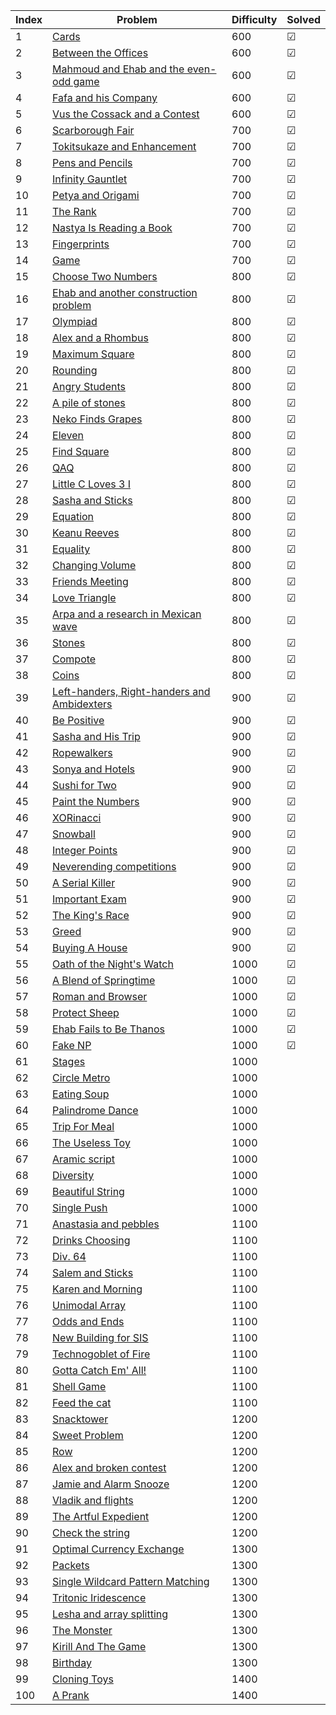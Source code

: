 | Index | Problem | Difficulty | Solved |
| --- | --- | --- | --- |
| 1 | [Cards](https://codeforces.com/problemset/problem/1220/A) | 600 | &#x2611; |
| 2 | [Between the Offices](https://codeforces.com/problemset/problem/867/A) | 600 |  &#x2611; |
| 3 | [Mahmoud and Ehab and the even-odd game](https://codeforces.com/problemset/problem/959/A) | 600 |  &#x2611; |
| 4 | [Fafa and his Company](https://codeforces.com/problemset/problem/935/A) | 600 |  &#x2611; |
| 5 | [Vus the Cossack and a Contest](https://codeforces.com/problemset/problem/1186/A) | 600 |  &#x2611; |
| 6 | [Scarborough Fair](https://codeforces.com/problemset/problem/897/A) | 700 |  &#x2611; |
| 7 | [Tokitsukaze and Enhancement](https://codeforces.com/problemset/problem/1191/A) | 700 |  &#x2611; |
| 8 | [Pens and Pencils](https://codeforces.com/problemset/problem/1244/A) | 700 |  &#x2611; |
| 9 | [Infinity Gauntlet](https://codeforces.com/problemset/problem/987/A) | 700 |  &#x2611; |
| 10 | [Petya and Origami](https://codeforces.com/problemset/problem/1080/A) | 700 |  &#x2611; |
| 11 | [The Rank](https://codeforces.com/problemset/problem/1017/A) | 700 |  &#x2611; |
| 12 | [Nastya Is Reading a Book](https://codeforces.com/problemset/problem/1136/A) | 700 |  &#x2611; |
| 13 | [Fingerprints](https://codeforces.com/problemset/problem/994/A) | 700 |  &#x2611; |
| 14 | [Game](https://codeforces.com/problemset/problem/984/A) | 700 |  &#x2611; |
| 15 | [Choose Two Numbers](https://codeforces.com/problemset/problem/1206/A) | 800 | &#x2611; |
| 16 | [Ehab and another construction problem](https://codeforces.com/problemset/problem/1088/A) | 800 | &#x2611; |
| 17 | [Olympiad](https://codeforces.com/problemset/problem/937/A) | 800 | &#x2611; |
| 18 | [Alex and a Rhombus](https://codeforces.com/problemset/problem/1180/A) | 800 | &#x2611; |
| 19 | [Maximum Square](https://codeforces.com/problemset/problem/1243/A) | 800 | &#x2611; |
| 20 | [Rounding](https://codeforces.com/problemset/problem/898/A) | 800 | &#x2611; |
| 21 | [Angry Students](https://codeforces.com/problemset/problem/1287/A) | 800 | &#x2611; |
| 22 | [A pile of stones](https://codeforces.com/problemset/problem/1159/A) | 800 | &#x2611; |
| 23 | [Neko Finds Grapes](https://codeforces.com/problemset/problem/1152/A) | 800 | &#x2611; |
| 24 | [Eleven](https://codeforces.com/problemset/problem/918/A) | 800 | &#x2611; |
| 25 | [Find Square](https://codeforces.com/problemset/problem/1028/A) | 800 | &#x2611; |
| 26 | [QAQ](https://codeforces.com/problemset/problem/894/A) | 800 | &#x2611; |
| 27 | [Little C Loves 3 I](https://codeforces.com/problemset/problem/1047/A) | 800 | &#x2611; |
| 28 | [Sasha and Sticks](https://codeforces.com/problemset/problem/832/A) | 800 | &#x2611; |
| 29 | [Equation](https://codeforces.com/problemset/problem/1269/A) | 800 | &#x2611; |
| 30 | [Keanu Reeves](https://codeforces.com/problemset/problem/1189/A) | 800 | &#x2611; |
| 31 | [Equality](https://codeforces.com/problemset/problem/1038/A) | 800 | &#x2611; |
| 32 | [Changing Volume](https://codeforces.com/problemset/problem/1255/A) | 800 | &#x2611; |
| 33 | [Friends Meeting](https://codeforces.com/problemset/problem/931/A) | 800 |  &#x2611; |
| 34 | [Love Triangle](https://codeforces.com/problemset/problem/939/A) | 800 | &#x2611; |
| 35 | [Arpa and a research in Mexican wave](https://codeforces.com/problemset/problem/851/A) | 800 | &#x2611;  |
| 36 | [Stones](https://codeforces.com/problemset/problem/1236/A) | 800 | &#x2611; |
| 37 | [Compote](https://codeforces.com/problemset/problem/746/A) | 800 | &#x2611; |
| 38 | [Coins](https://codeforces.com/problemset/problem/1061/A) | 800 | &#x2611; |
| 39 | [Left-handers, Right-handers and Ambidexters](https://codeforces.com/problemset/problem/950/A) | 900 | &#x2611;  |
| 40 | [Be Positive](https://codeforces.com/problemset/problem/1130/A) | 900 | &#x2611; |
| 41 | [Sasha and His Trip](https://codeforces.com/problemset/problem/1113/A) | 900 | &#x2611; |
| 42 | [Ropewalkers](https://codeforces.com/problemset/problem/1185/A) | 900 | &#x2611; |
| 43 | [Sonya and Hotels](https://codeforces.com/problemset/problem/1004/A) | 900 | &#x2611; |
| 44 | [Sushi for Two](https://codeforces.com/problemset/problem/1138/A) | 900 | &#x2611; |
| 45 | [Paint the Numbers](https://codeforces.com/problemset/problem/1209/A) | 900 | &#x2611; |
| 46 | [XORinacci](https://codeforces.com/problemset/problem/1208/A) | 900 | &#x2611; |
| 47 | [Snowball](https://codeforces.com/problemset/problem/1099/A) | 900 | &#x2611; |
| 48 | [Integer Points](https://codeforces.com/problemset/problem/1248/A) | 900 | &#x2611;  |
| 49 | [Neverending competitions](https://codeforces.com/problemset/problem/765/A) | 900 | &#x2611; |
| 50 | [A Serial Killer](https://codeforces.com/problemset/problem/776/A) | 900 |  &#x2611; |
| 51 | [Important Exam](https://codeforces.com/problemset/problem/1201/A) | 900 | &#x2611; |
| 52 | [The King's Race](https://codeforces.com/problemset/problem/1075/A) | 900 | &#x2611; |
| 53 | [Greed](https://codeforces.com/problemset/problem/892/A) | 900 | &#x2611; |
| 54 | [Buying A House](https://codeforces.com/problemset/problem/796/A) | 900 | &#x2611; |
| 55 | [Oath of the Night's Watch](https://codeforces.com/problemset/problem/768/A) | 1000 | &#x2611; |
| 56 | [A Blend of Springtime](https://codeforces.com/problemset/problem/989/A) | 1000 | &#x2611; |
| 57 | [Roman and Browser](https://codeforces.com/problemset/problem/1100/A) | 1000 | &#x2611; |
| 58 | [Protect Sheep](https://codeforces.com/problemset/problem/948/A) | 1000 | &#x2611; |
| 59 | [Ehab Fails to Be Thanos](https://codeforces.com/problemset/problem/1174/A) | 1000 | &#x2611; |
| 60 | [Fake NP](https://codeforces.com/problemset/problem/805/A) | 1000 | &#x2611; |
| 61 | [Stages](https://codeforces.com/problemset/problem/1011/A) | 1000 |  |
| 62 | [Circle Metro](https://codeforces.com/problemset/problem/1169/A) | 1000 |  |
| 63 | [Eating Soup](https://codeforces.com/problemset/problem/1163/A) | 1000 |  |
| 64 | [Palindrome Dance](https://codeforces.com/problemset/problem/1040/A) | 1000 |  |
| 65 | [Trip For Meal](https://codeforces.com/problemset/problem/876/A) | 1000 |  |
| 66 | [The Useless Toy](https://codeforces.com/problemset/problem/834/A) | 1000 |  |
| 67 | [Aramic script](https://codeforces.com/problemset/problem/975/A) | 1000 |  |
| 68 | [Diversity](https://codeforces.com/problemset/problem/844/A) | 1000 |  |
| 69 | [Beautiful String](https://codeforces.com/problemset/problem/1265/A) | 1000 |  |
| 70 | [Single Push](https://codeforces.com/problemset/problem/1253/A) | 1000 |  |
| 71 | [Anastasia and pebbles](https://codeforces.com/problemset/problem/789/A) | 1100 |  |
| 72 | [Drinks Choosing](https://codeforces.com/problemset/problem/1195/A) | 1100 |  |
| 73 | [Div. 64](https://codeforces.com/problemset/problem/887/A) | 1100 |  |
| 74 | [Salem and Sticks ](https://codeforces.com/problemset/problem/1105/A) | 1100 |  |
| 75 | [Karen and Morning](https://codeforces.com/problemset/problem/816/A) | 1100 |  |
| 76 | [Unimodal Array](https://codeforces.com/problemset/problem/831/A) | 1100 |  |
| 77 | [Odds and Ends](https://codeforces.com/problemset/problem/849/A) | 1100 |  |
| 78 | [New Building for SIS](https://codeforces.com/problemset/problem/1020/A) | 1100 |  |
| 79 | [Technogoblet of Fire](https://codeforces.com/problemset/problem/1121/A) | 1100 |  |
| 80 | [Gotta Catch Em' All!](https://codeforces.com/problemset/problem/757/A) | 1100 |  |
| 81 | [Shell Game](https://codeforces.com/problemset/problem/777/A) | 1100 |  |
| 82 | [Feed the cat](https://codeforces.com/problemset/problem/955/A) | 1100 |  |
| 83 | [Snacktower](https://codeforces.com/problemset/problem/767/A) | 1200 |  |
| 84 | [Sweet Problem](https://codeforces.com/problemset/problem/1263/A) | 1200 |  |
| 85 | [Row](https://codeforces.com/problemset/problem/982/A) | 1200 |  |
| 86 | [Alex and broken contest](https://codeforces.com/problemset/problem/877/A) | 1200 |  |
| 87 | [Jamie and Alarm Snooze](https://codeforces.com/problemset/problem/916/A) | 1200 |  |
| 88 | [Vladik and flights](https://codeforces.com/problemset/problem/743/A) | 1200 |  |
| 89 | [The Artful Expedient](https://codeforces.com/problemset/problem/869/A) | 1200 |  |
| 90 | [Check the string](https://codeforces.com/problemset/problem/960/A) | 1200 |  |
| 91 | [Optimal Currency Exchange](https://codeforces.com/problemset/problem/1214/A) | 1300 |  |
| 92 | [Packets](https://codeforces.com/problemset/problem/1037/A) | 1300 |  |
| 93 | [Single Wildcard Pattern Matching](https://codeforces.com/problemset/problem/1023/A) | 1300 |  |
| 94 | [Tritonic Iridescence](https://codeforces.com/problemset/problem/957/A) | 1300 |  |
| 95 | [Lesha and array splitting](https://codeforces.com/problemset/problem/754/A) | 1300 |  |
| 96 | [The Monster](https://codeforces.com/problemset/problem/787/A) | 1300 |  |
| 97 | [Kirill And The Game](https://codeforces.com/problemset/problem/842/A) | 1300 |  |
| 98 | [Birthday](https://codeforces.com/problemset/problem/1068/A) | 1300 |  |
| 99 | [Cloning Toys](https://codeforces.com/problemset/problem/922/A) | 1400 |  |
| 100 | [A Prank](https://codeforces.com/problemset/problem/1062/A) | 1400 |  |
